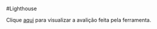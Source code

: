 #Lighthouse

Clique [aqui](https://drive.google.com/drive/folders/1_gCTD3j8pqJ__W-64pwDlsh-mvySXcV1?usp=sharing) para visualizar a avalição feita pela ferramenta.
